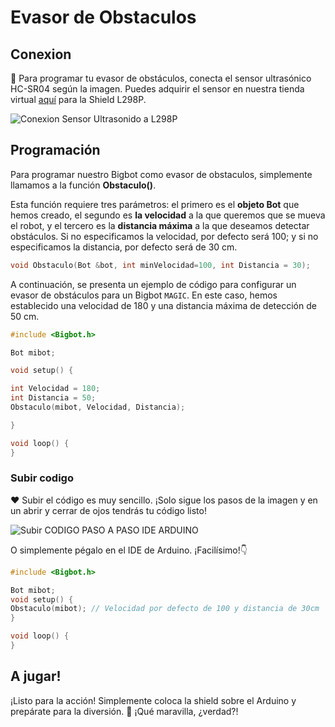 <script setup>
import LiteVideo from '/../Components/LiteVideo.vue'
</script>
# Evasor de Obstaculos

## Conexion 

🔗 Para programar tu evasor de obstáculos, conecta el sensor ultrasónico HC-SR04 según la imagen. Puedes adquirir el sensor en nuestra tienda virtual [aquí](https://www.bigtronica.com/sensores/ultrasonido/55-sensor-ultrasonido-hc-sr04-5053212000554.html) para la Shield L298P.

![Conexion Sensor Ultrasonido a L298P](/4WD_Obstaculo.webp)
## Programación

Para programar nuestro Bigbot como evasor de obstaculos, simplemente llamamos a la función **Obstaculo()**.

Esta función requiere tres parámetros: el primero es el **objeto Bot** que hemos creado, el segundo es **la velocidad** a la que queremos que se mueva el robot, y el tercero es la **distancia máxima** a la que deseamos detectar obstáculos. Si no especificamos la velocidad, por defecto será 100; y si no especificamos la distancia, por defecto será de 30 cm.
```c
void Obstaculo(Bot &bot, int minVelocidad=100, int Distancia = 30);
```

A continuación, se presenta un ejemplo de código para configurar un evasor de obstáculos para un Bigbot `MAGIC`. En este caso, hemos establecido una velocidad de 180 y una distancia máxima de detección de 50 cm. 
```c
#include <Bigbot.h>

Bot mibot;

void setup() {

int Velocidad = 180;
int Distancia = 50;
Obstaculo(mibot, Velocidad, Distancia);

}

void loop() {
}
```

### Subir codigo
❤ Subir el código es muy sencillo. ¡Solo sigue los pasos de la imagen y en un abrir y cerrar de ojos tendrás tu código listo!

![Subir CODIGO PASO A PASO IDE ARDUINO](/IDE_Obstaculo.webp)

O simplemente pégalo en el IDE de Arduino. ¡Facilísimo!👇

```c
#include <Bigbot.h>

Bot mibot;
void setup() {
Obstaculo(mibot); // Velocidad por defecto de 100 y distancia de 30cm
}

void loop() {
}
```


## A jugar!
¡Listo para la acción! Simplemente coloca la shield sobre el  Arduino y prepárate para la diversión. 🎉 ¡Qué maravilla, ¿verdad?!

  <LiteVideo
    id="Qi_BkfRrMV0"
    title="Evasor de Obstaculos"
  />